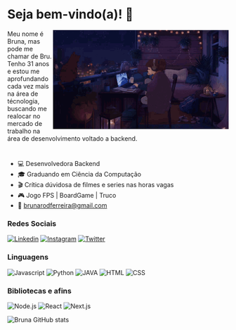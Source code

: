 # Seja bem-vindo(a)! :jack_o_lantern:

<img src="01.gif" align="right" width="400"/>

Meu nome é Bruna, mas pode me chamar de Bru. Tenho 31 anos e estou me aprofundando cada vez mais na área de técnologia, buscando me realocar no mercado de trabalho na área de desenvolvimento voltado a backend.
#

- :computer: Desenvolvedora Backend
- :mortar_board: Graduando em Ciência da Computação
- :clapper: Crítica dúvidosa de filmes e series nas horas vagas
- :video_game: Jogo FPS | BoardGame | Truco
- :email: brunarodferreira@gmail.com

### Redes Sociais

[![Linkedin](https://img.shields.io/badge/LinkedIn-0077B5?logo=linkedin&logoColor=white)](https://www.linkedin.com/in/jessicamedeirospocarli/)
[![Instagram](https://img.shields.io/badge/Instagram-E4405F?logo=instagram&logoColor=white)](https://www.linkedin.com/in/brunarodferreira/)
[![Twitter](https://img.shields.io/badge/Twitter-1DA1F2?logo=twitter&logoColor=white)](https://twitter.com/itsbruni)

### Linguagens

![Javascript](https://img.shields.io/badge/Javascript-282C34?style=flat&logo=javascript)
![Python](https://img.shields.io/badge/Python-282C34?logo=python&logoColor=white)
![JAVA](https://img.shields.io/badge/Java-282C34?logo=openjdk&logoColor=white)
![HTML](https://img.shields.io/badge/HTML-282C34?logo=html5)
![CSS](https://img.shields.io/badge/CSS-282C34?logo=css3&logoColor=1572B6)

### Bibliotecas e afins

![Node.js](https://img.shields.io/badge/Node.js-282C34?logo=node.js)
![React](https://img.shields.io/badge/React-282C34?logo=react)
![Next.js](https://img.shields.io/badge/Next.js-282C34?logo=next.js)

![Bruna GitHub stats](https://github-readme-stats.vercel.app/api?username=bruna-rferreira&show_icons=true&theme=radical)
